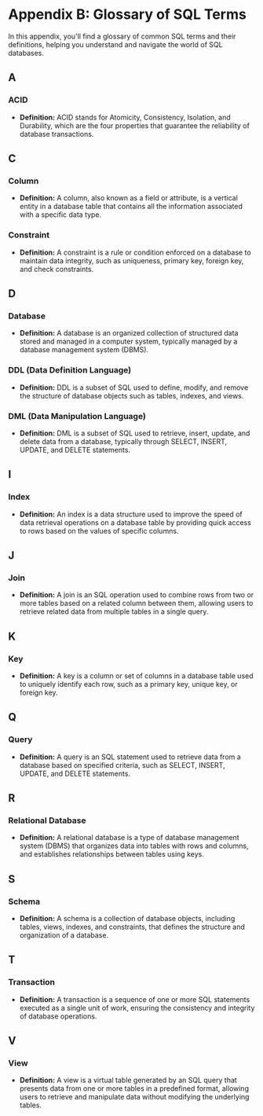 # Appendix B: Glossary of SQL Terms

In this appendix, you'll find a glossary of common SQL terms and their definitions, helping you understand and navigate the world of SQL databases.

## A

### ACID
- **Definition:** ACID stands for Atomicity, Consistency, Isolation, and Durability, which are the four properties that guarantee the reliability of database transactions.

## C

### Column
- **Definition:** A column, also known as a field or attribute, is a vertical entity in a database table that contains all the information associated with a specific data type.

### Constraint
- **Definition:** A constraint is a rule or condition enforced on a database to maintain data integrity, such as uniqueness, primary key, foreign key, and check constraints.

## D

### Database
- **Definition:** A database is an organized collection of structured data stored and managed in a computer system, typically managed by a database management system (DBMS).

### DDL (Data Definition Language)
- **Definition:** DDL is a subset of SQL used to define, modify, and remove the structure of database objects such as tables, indexes, and views.

### DML (Data Manipulation Language)
- **Definition:** DML is a subset of SQL used to retrieve, insert, update, and delete data from a database, typically through SELECT, INSERT, UPDATE, and DELETE statements.

## I

### Index
- **Definition:** An index is a data structure used to improve the speed of data retrieval operations on a database table by providing quick access to rows based on the values of specific columns.

## J

### Join
- **Definition:** A join is an SQL operation used to combine rows from two or more tables based on a related column between them, allowing users to retrieve related data from multiple tables in a single query.

## K

### Key
- **Definition:** A key is a column or set of columns in a database table used to uniquely identify each row, such as a primary key, unique key, or foreign key.

## Q

### Query
- **Definition:** A query is an SQL statement used to retrieve data from a database based on specified criteria, such as SELECT, INSERT, UPDATE, and DELETE statements.

## R

### Relational Database
- **Definition:** A relational database is a type of database management system (DBMS) that organizes data into tables with rows and columns, and establishes relationships between tables using keys.

## S

### Schema
- **Definition:** A schema is a collection of database objects, including tables, views, indexes, and constraints, that defines the structure and organization of a database.

## T

### Transaction
- **Definition:** A transaction is a sequence of one or more SQL statements executed as a single unit of work, ensuring the consistency and integrity of database operations.

## V

### View
- **Definition:** A view is a virtual table generated by an SQL query that presents data from one or more tables in a predefined format, allowing users to retrieve and manipulate data without modifying the underlying tables.

